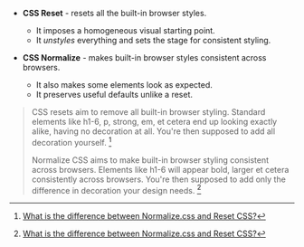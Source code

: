 - **CSS Reset** - resets all the built-in browser styles.
    - It imposes a homogeneous visual starting point.
    - It _unstyles_ everything and sets the stage for consistent styling.

- **CSS Normalize** - makes built-in browser styles consistent across browsers.
    - It also makes some elements look as expected.
    - It preserves useful defaults unlike a reset.

>CSS resets aim to remove all built-in browser styling. Standard elements like h1-6, p, strong, em, et cetera end up looking exactly alike, having no decoration at all. You're then supposed to add all decoration yourself. [^1]
>
> Normalize CSS aims to make built-in browser styling consistent across browsers. Elements like h1-6 will appear bold, larger et cetera consistently across browsers. You're then supposed to add only the difference in decoration your design needs. [^1]



[^1]: [What is the difference between Normalize.css and Reset CSS?](https://stackoverflow.com/a/6896881)